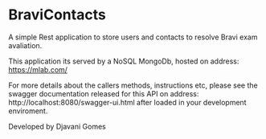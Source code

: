 # BraviContacts
A simple Rest application to store users and contacts to resolve Bravi exam avaliation.

This application its served by a NoSQL MongoDb, hosted on address: https://mlab.com/

For more details about the callers methods, instructions etc, please
see the swagger documentation released for this API on address: http://localhost:8080/swagger-ui.html
after loaded in your development enviroment.

Developed by Djavani Gomes
